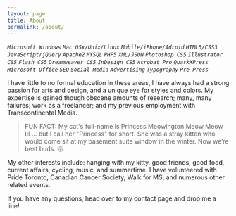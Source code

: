 ```yaml
---
layout: page
title: About
permalink: /about/
---
```


 *`Microsoft Windows` `Mac OSx/Unix/Linux` `Mobile/iPhone/Adroid` `HTML5/CSS3` `JavaScript/jQuery` `Apache2` `MYSQL` `PHP5` `XML/JSON` `Photoshop CS5` `Illustrator CS5` `Flash CS5` `Dreamweaver CS5` `InDesign CS5` `Acrobat Pro` `QuarkXPress` `Microsoft Office` `SEO` `Social Media` `Advertising` `Typography` `Pre-Press`*

I have little to no formal education in these areas, I have always had a strong passion for arts and design, and a unique eye for styles and colors. My expertise is gained though obscene amounts of research; many, many failures; work as a freelancer; and my previous employment with Transcontinental Media.

> FUN FACT: My cat's full-name is Princess Meowington Meow Meow III … but I call her "Princess" for short. She was a stray kitten who would come sit at my basement suite window in the winter. Now we’re best buds. 😻

My other interests include: hanging with my kitty, good friends, good food, current affairs, cycling, music, and summertime. I have volunteered with Pride Toronto, Canadian Cancer Society, Walk for MS, and numerous other related events.

If you have any questions, head over to my contact page and drop me a line!
